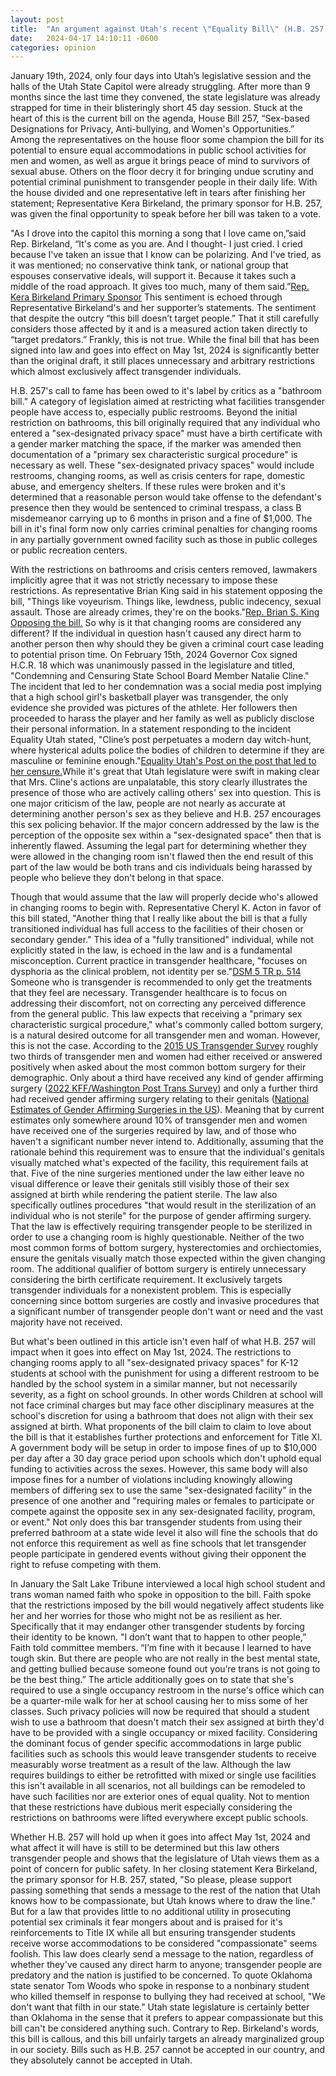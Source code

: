 ```yaml
---
layout: post
title:  "An argument against Utah's recent \"Equality Bill\" (H.B. 257)"
date:   2024-04-17 14:10:11 -0600
categories: opinion
---
```


January 19th, 2024, only four days into Utah’s legislative session and the halls of the Utah State Capitol were already struggling. After more than 9 months since the last time they convened, the state legislature was already strapped for time in their blisteringly short 45 day session. Stuck at the heart of this is the current bill on the agenda, House Bill 257, “Sex-based Designations for Privacy, Anti-bullying, and Women's Opportunities.” Among the representatives on the house floor some champion the bill for its potential to ensure equal accommodations in public school activities for men and women, as well as argue it brings peace of mind to survivors of sexual abuse. Others on the floor decry it for bringing undue scrutiny and potential criminal punishment to transgender people in their daily life. With the house divided and one representative left in tears after finishing her statement; Representative Kera Birkeland, the primary sponsor for H.B. 257, was given the final opportunity to speak before her bill was taken to a vote.

"As I drove into the capitol this morning a song that I love came on,”said Rep. Birkeland, “It's come as you are. And I thought- I just cried. I cried because I've taken an issue that I know can be polarizing. And I've tried, as it was mentioned; no conservative think tank, or national group that espouses conservative ideals, will support it. Because it takes such a middle of the road approach. It gives too much, many of them said.”[Rep. Kera Birkeland Primary Sponsor](https://le.utah.gov/av/videoClip.jsp?meetingType=floor&stream=https://stream1.utleg.gov/vodhouse/smil:rHVID_156_011924_01.smil/playlist.m3u8&offset=6493&endTime=6698) This sentiment is echoed through Representative Birkeland's and her supporter’s statements. The sentiment that despite the outcry “this bill doesn’t target people.” That it still carefully considers those affected by it and is a measured action taken directly to “target predators.” Frankly, this is not true. While the final bill that has been signed into law and goes into effect on May 1st, 2024 is significantly better than the original draft, it still places unnecessary and arbitrary restrictions which almost exclusively affect transgender individuals.

H.B. 257's call to fame has been owed to it's label by critics as a "bathroom bill." A category of legislation aimed at restricting what facilities transgender people have access to, especially public restrooms. Beyond the initial restriction on bathrooms, this bill originally required that any individual who entered a "sex-designated privacy space" must have a birth certificate with a gender marker matching the space, if the marker was amended then documentation of a "primary sex characteristic surgical procedure" is necessary as well. These "sex-designated privacy spaces" would include restrooms, changing rooms, as well as crisis centers for rape, domestic abuse, and emergency shelters. If these rules were broken and it's determined that a reasonable person would take offense to the defendant's presence then they would be sentenced to criminal trespass, a class B misdemeanor carrying up to 6 months in prison and a fine of $1,000. The bill in it's final form now only carries criminal penalties for changing rooms in any partially government owned facility such as those in public colleges or public recreation centers.

With the restrictions on bathrooms and crisis centers removed, lawmakers implicitly agree that it was not strictly necessary to impose these restrictions. As representative Brian King said in his statement opposing the bill, "Things like voyeurism. Things like, lewdness, public indecency, sexual assault. Those are already crimes, they're on the books."[Rep. Brian S. King Opposing the bill.](https://le.utah.gov/av/videoClip.jsp?meetingType=floor&stream=https://stream1.utleg.gov/vodhouse/smil:rHVID_156_011924_01.smil/playlist.m3u8&offset=5622&endTime=5878) So why is it that changing rooms are considered any different? If the individual in question hasn't caused any direct harm to another person then why should they be given a criminal court case leading to potential prison time. On February 15th, 2024 Governor Cox signed H.C.R. 18 which was unanimously passed in the legislature and titled, "Condemning and Censuring State School Board Member Natalie Cline." The incident that led to her condemnation was a social media post implying that a high school girl's basketball player was transgender, the only evidence she provided was pictures of the athlete. Her followers then proceeded to harass the player and her family as well as publicly disclose their personal information. In a statement responding to the incident Equality Utah stated, "Cline’s post perpetuates a modern day witch-hunt, where hysterical adults police the bodies of children to determine if they are masculine or feminine enough."[Equality Utah's Post on the post that led to her censure.](https://twitter.com/EqualityUtah/status/1755348886200422411)While it's great that Utah legislature were swift in making clear that Mrs. Cline's actions are unpalatable, this story clearly illustrates the presence of those who are actively calling others' sex into question. This is one major criticism of the law, people are not nearly as accurate at determining another person's sex as they believe and H.B. 257 encourages this sex policing behavior. If the major concern addressed by the law is the perception of the opposite sex within a "sex-designated space" then that is inherently flawed. Assuming the legal part for determining whether they were allowed in the changing room isn't flawed then the end result of this part of the law would be both trans and cis individuals being harassed by people who believe they don't belong in that space.

Though that would assume that the law will properly decide who's allowed in changing rooms to begin with. Representative Cheryl K. Acton in favor of this bill stated, "Another thing that I really like about the bill is that a fully transitioned individual has full access to the facilities of their chosen or secondary gender." This idea of a "fully transitioned" individual, while not explicitly stated in the law, is echoed in the law and is a fundamental misconception. Current practice in transgender healthcare, "focuses on
dysphoria as the clinical problem, not identity per se."[DSM 5 TR p. 514](https://www.mredscircleoftrust.com/storage/app/media/DSM%205%20TR.pdf#page=714) Someone who is transgender is recommended to only get the treatments that they feel are necessary. Transgender healthcare is to focus on addressing their discomfort, not on correcting any perceived difference from the general public. This law expects that receiving a "primary sex characteristic surgical procedure," what's commonly called bottom surgery, is a natural desired outcome for all transgender men and woman. However, this is not the case. According to the [2015 US Transgender Survey](https://transequality.org/sites/default/files/docs/usts/USTS-Full-Report-Dec17.pdf) roughly two thirds of transgender men and women had either received or answered positively when asked about the most common bottom surgery for their demographic. Only about a third have received any kind of gender affirming surgery ([2022 KFF/Washington Post Trans Survey](https://files.kff.org/attachment/REPORT-KFF-The-Washington-Post-Trans-Survey.pdf)) and only a further third had received gender affirming surgery relating to their genitals ([National Estimates of Gender Affirming Surgeries in the US](https://jamanetwork.com/journals/jamanetworkopen/fullarticle/2808707)). Meaning that by current estimates only somewhere around 10% of transgender men and women have received one of the surgeries required by law, and of those who haven't a significant number never intend to. Additionally, assuming that the rationale behind this requirement was to ensure that the individual's genitals visually matched what's expected of the facility, this requirement fails at that. Five of the nine surgeries mentioned under the law either leave no visual difference or leave their genitals still visibly those of their sex assigned at birth while rendering the patient sterile. The law also specifically outlines procedures "that would result in the sterilization of an individual who is not sterile" for the purpose of gender affirming surgery.  That the law is effectively requiring transgender people to be sterilized in order to use a changing room is highly questionable. Neither of the two most common forms of bottom surgery, hysterectomies and orchiectomies, ensure the genitals visually match those expected within the given changing room. The additional qualifier of bottom surgery is entirely unnecessary considering the birth certificate requirement. It exclusively targets transgender individuals for a nonexistent problem. This is especially concerning since bottom surgeries are costly and invasive procedures that a significant number of transgender people don't want 
or need and the vast majority have not received.

But what's been outlined in this article isn't even half of what H.B. 257 will impact when it goes into effect on May 1st, 2024. The restrictions to changing rooms apply to all "sex-designated privacy spaces" for K-12 students at school with the punishment for using a different restroom to be handled by the school system in a similar manner, but not necessarily severity, as a fight on school grounds. In other words Children at school will not face criminal charges but may face other disciplinary measures at the school's discretion for using a bathroom that does not align with their sex assigned at birth. What proponents of the bill claim to claim to love about the bill is that it establishes further protections and enforcement for Title XI. A government body will be setup in order to impose fines of up to $10,000 per day after a 30 day grace period upon schools which don't uphold equal funding to activities across the sexes. However, this same body will also impose fines for a number of violations including knowingly allowing members of differing sex to use the same "sex-designated facility" in the presence of one another and "requiring males or females to participate or compete against the opposite sex in any sex-designated facility, program, or event." Not only does this bar transgender students from using their preferred bathroom at a state wide level it also will fine the schools that do not enforce this requirement as well as fine schools that let transgender people participate in gendered events without giving their opponent the right to refuse competing with them. 

In January the Salt Lake Tribune interviewed a local high school student and trans woman named faith who spoke in opposition to the bill. Faith spoke that the restrictions imposed by the bill would negatively affect students like her and her worries for those who might not be as resilient as her. Specifically that it may endanger other transgender students by forcing their identity to be known. "I don’t want that to happen to other people,” Faith told committee members. “I’m fine with it because I learned to have tough skin. But there are people who are not really in the best mental state, and getting bullied because someone found out you’re trans is not going to be the best thing.” The article additionally goes on to state that she's required to use a single occupancy restroom in the nurse's office which can be a quarter-mile walk for her at school causing her to miss some of her classes. Such privacy policies will now be required that should a student wish to use a bathroom that doesn't match their sex assigned at birth they'd have to be provided with a single occupancy or mixed facility. Considering the dominant focus of gender specific accommodations in large public facilities such as schools this would leave transgender students to receive measurably worse treatment as a result of the law. Although the law requires buildings to either be retrofitted with mixed or single use facilities this isn't available in all scenarios, not all buildings can be remodeled to have such facilities nor are exterior ones of equal quality. Not to mention that these restrictions have dubious merit especially considering the restrictions on bathrooms were lifted everywhere except public schools.

Whether H.B. 257 will hold up when it goes into affect May 1st, 2024 and what affect it will have is still to be determined but this law others transgender people and shows that the legislature of Utah views them as a point of concern for public safety. In her closing statement Kera Birkeland, the primary sponsor for H.B. 257, stated, "So please, please support passing something that sends a message to the rest of the nation that Utah knows how to be compassionate, but Utah knows where to draw the line." But for a law that provides little to no additional utility in prosecuting potential sex criminals it fear mongers about and is praised for it's reinforcements to Title IX while all but ensuring transgender students receive worse accommodations to be considered "compassionate" seems foolish. This law does clearly send a message to the nation, regardless of whether they've caused any direct harm to anyone; transgender people are predatory and the nation is justified to be concerned. To quote Oklahoma state senator Tom Woods who spoke in response to a nonbinary student who killed themself in response to bullying they had received at school, "We don't want that filth in our state." Utah state legislature is certainly better than Oklahoma in the sense that it prefers to appear compassionate but this bill can't be considered anything such. Contrary to Rep. Birkeland's words, this bill is callous, and this bill unfairly targets an already marginalized group in our society. Bills such as H.B. 257 cannot be accepted in our country, and they absolutely cannot be accepted in Utah. 